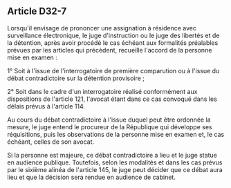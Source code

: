 Article D32-7
----
Lorsqu'il envisage de prononcer une assignation à résidence avec surveillance
électronique, le juge d'instruction ou le juge des libertés et de la détention,
après avoir procédé le cas échéant aux formalités préalables prévues par les
articles qui précèdent, recueille l'accord de la personne mise en examen :

1° Soit à l'issue de l'interrogatoire de première comparution ou à l'issue du
débat contradictoire sur la détention provisoire ;

2° Soit dans le cadre d'un interrogatoire réalisé conformément aux dispositions
de l'article 121, l'avocat étant dans ce cas convoqué dans les délais prévus à
l'article 114.

Au cours du débat contradictoire à l'issue duquel peut être ordonnée la mesure,
le juge entend le procureur de la République qui développe ses réquisitions,
puis les observations de la personne mise en examen et, le cas échéant, celles
de son avocat.

Si la personne est majeure, ce débat contradictoire a lieu et le juge statue en
audience publique. Toutefois, selon les modalités et dans les cas prévus par le
sixième alinéa de l'article 145, le juge peut décider que ce débat aura lieu et
que la décision sera rendue en audience de cabinet.
